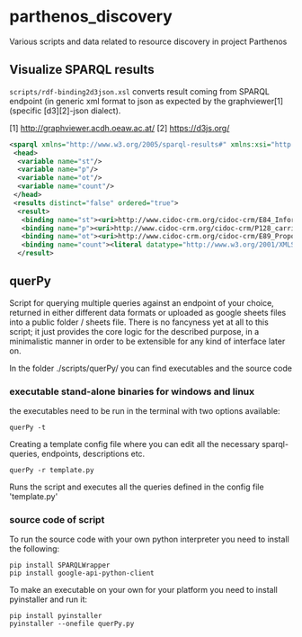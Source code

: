 # parthenos_discovery
Various scripts and data related to resource discovery in project Parthenos

## Visualize SPARQL results

`scripts/rdf-binding2d3json.xsl` converts result coming from SPARQL endpoint (in generic xml format to json as expected by the graphviewer[1] (specific [d3][2]-json dialect).

[1] http://graphviewer.acdh.oeaw.ac.at/
[2] https://d3js.org/

```xml
<sparql xmlns="http://www.w3.org/2005/sparql-results#" xmlns:xsi="http://www.w3.org/2001/XMLSchema-instance" xsi:schemaLocation="http://www.w3.org/2001/sw/DataAccess/rf1/result2.xsd">
 <head>
  <variable name="st"/>
  <variable name="p"/>
  <variable name="ot"/>
  <variable name="count"/>
 </head>
 <results distinct="false" ordered="true">
  <result>
   <binding name="st"><uri>http://www.cidoc-crm.org/cidoc-crm/E84_Information_Carrier</uri></binding>
   <binding name="p"><uri>http://www.cidoc-crm.org/cidoc-crm/P128_carries</uri></binding>
   <binding name="ot"><uri>http://www.cidoc-crm.org/cidoc-crm/E89_Propositional_object</uri></binding>
   <binding name="count"><literal datatype="http://www.w3.org/2001/XMLSchema#integer">428147</literal></binding>
  </result>
```


## querPy

Script for querying multiple queries against an endpoint of your choice, returned in either different data formats or uploaded as google sheets files into a public folder / sheets file.
There is no fancyness yet at all to this script; it just provides the core logic for the described purpose, in a minimalistic manner in order to be extensible for any kind of interface later on. 

In the folder ./scripts/querPy/ you can find executables and the source code

### executable stand-alone binaries for windows and linux

the executables need to be run in the terminal with two options available:

```querPy -t```

Creating a template config file where you can edit all the necessary sparql-queries, endpoints, descriptions etc.

```querPy -r template.py```

Runs the script and executes all the queries defined in the config file 'template.py'


### source code of script

To run the source code with your own python interpreter you need to install the following:

```
pip install SPARQLWrapper
pip install google-api-python-client
```

To make an executable on your own for your platform you need to install pyinstaller and run it:

```
pip install pyinstaller
pyinstaller --onefile querPy.py
```
